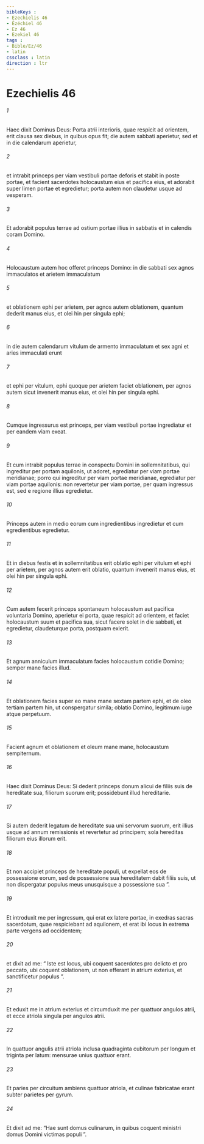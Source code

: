 ```yaml
---
bibleKeys : 
- Ezechielis 46
- Ézéchiel 46
- Ez 46
- Ezekiel 46
tags : 
- Bible/Ez/46
- latin
cssclass : latin
direction : ltr
---
```


# Ezechielis 46

###### 1
Haec dixit Dominus Deus: Porta atrii interioris, quae respicit ad orientem, erit clausa sex diebus, in quibus opus fit; die autem sabbati aperietur, sed et in die calendarum aperietur, 
###### 2
et intrabit princeps per viam vestibuli portae deforis et stabit in poste portae, et facient sacerdotes holocaustum eius et pacifica eius, et adorabit super limen portae et egredietur; porta autem non claudetur usque ad vesperam. 
###### 3
Et adorabit populus terrae ad ostium portae illius in sabbatis et in calendis coram Domino. 
###### 4
Holocaustum autem hoc offeret princeps Domino: in die sabbati sex agnos immaculatos et arietem immaculatum 
###### 5
et oblationem ephi per arietem, per agnos autem oblationem, quantum dederit manus eius, et olei hin per singula ephi; 
###### 6
in die autem calendarum vitulum de armento immaculatum et sex agni et aries immaculati erunt 
###### 7
et ephi per vitulum, ephi quoque per arietem faciet oblationem, per agnos autem sicut invenerit manus eius, et olei hin per singula ephi.
###### 8
Cumque ingressurus est princeps, per viam vestibuli portae ingrediatur et per eandem viam exeat. 
###### 9
Et cum intrabit populus terrae in conspectu Domini in sollemnitatibus, qui ingreditur per portam aquilonis, ut adoret, egrediatur per viam portae meridianae; porro qui ingreditur per viam portae meridianae, egrediatur per viam portae aquilonis: non revertetur per viam portae, per quam ingressus est, sed e regione illius egredietur. 
###### 10
Princeps autem in medio eorum cum ingredientibus ingredietur et cum egredientibus egredietur. 
###### 11
Et in diebus festis et in sollemnitatibus erit oblatio ephi per vitulum et ephi per arietem, per agnos autem erit oblatio, quantum invenerit manus eius, et olei hin per singula ephi. 
###### 12
Cum autem fecerit princeps spontaneum holocaustum aut pacifica voluntaria Domino, aperietur ei porta, quae respicit ad orientem, et faciet holocaustum suum et pacifica sua, sicut facere solet in die sabbati, et egredietur, claudeturque porta, postquam exierit.
###### 13
Et agnum anniculum immaculatum facies holocaustum cotidie Domino; semper mane facies illud. 
###### 14
Et oblationem facies super eo mane mane sextam partem ephi, et de oleo tertiam partem hin, ut conspergatur simila; oblatio Domino, legitimum iuge atque perpetuum. 
###### 15
Facient agnum et oblationem et oleum mane mane, holocaustum sempiternum.
###### 16
Haec dixit Dominus Deus: Si dederit princeps donum alicui de filiis suis de hereditate sua, filiorum suorum erit; possidebunt illud hereditarie. 
###### 17
Si autem dederit legatum de hereditate sua uni servorum suorum, erit illius usque ad annum remissionis et revertetur ad principem; sola hereditas filiorum eius illorum erit. 
###### 18
Et non accipiet princeps de hereditate populi, ut expellat eos de possessione eorum, sed de possessione sua hereditatem dabit filiis suis, ut non dispergatur populus meus unusquisque a possessione sua ”.
###### 19
Et introduxit me per ingressum, qui erat ex latere portae, in exedras sacras sacerdotum, quae respiciebant ad aquilonem, et erat ibi locus in extrema parte vergens ad occidentem; 
###### 20
et dixit ad me: “ Iste est locus, ubi coquent sacerdotes pro delicto et pro peccato, ubi coquent oblationem, ut non efferant in atrium exterius, et sanctificetur populus ”. 
###### 21
Et eduxit me in atrium exterius et circumduxit me per quattuor angulos atrii, et ecce atriola singula per angulos atrii. 
###### 22
In quattuor angulis atrii atriola inclusa quadraginta cubitorum per longum et triginta per latum: mensurae unius quattuor erant. 
###### 23
Et paries per circuitum ambiens quattuor atriola, et culinae fabricatae erant subter parietes per gyrum. 
###### 24
Et dixit ad me: “Hae sunt domus culinarum, in quibus coquent ministri domus Domini victimas populi ”.

